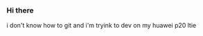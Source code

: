 ### Hi there 
i don't know how to git and i'm tryink to dev on my huawei p20 ltie
<!--
**iGOR121/iGOR121** is a ✨ _special_ ✨ repository because its `README.md` (this file) appears on your GitHub profile.

 🔭 I’m currently working on huawei anne R
 🌱 I’m currently learning git
 👯 I’m looking to collaborate on making buildable kernel for xiaomi toco
 🤔 I’m looking for help with git
- 💬 Ask me about ...
 📫 How to reach me: telegram (@id1otina)
- 😄 Pronouns: ...
 ⚡ Fun fact: i don't know how to git
-->
